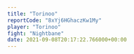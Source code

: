 ```yaml
---
title: "Torinoo"
reportCode: "8xYj6HGhaczKw1My"
player: "Torinoo"
fight: "Nightbane"
date: 2021-09-08T20:17:22.766000+00:00
---
```

